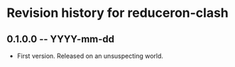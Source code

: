 # Revision history for reduceron-clash

## 0.1.0.0 -- YYYY-mm-dd

* First version. Released on an unsuspecting world.

